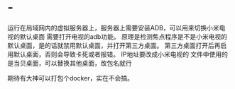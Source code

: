 # -
运行在局域网内的虚拟服务器上，服务器上需要安装ADB，可以用来切换小米电视的默认桌面
需要打开电视的adb功能。
原理是检测焦点程序是不是小米电视的默认桌面，是的话就禁用默认桌面，并打开第三方桌面。
第三方桌面打开后再启用默认桌面，否则会导致卡死或者报错。
IP地址要改成小米电视的
文件中使用的是当贝桌面，可以替换其他桌面，改包名就行


期待有大神可以打包个docker，实在不会搞。
